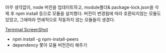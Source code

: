 
아무 생각없이, node 버전을 업데이트하고, module폴더& package-lock.json을 삭제 후 npm install 등으로 모듈을 설치했다. 
버전이 변경됨에 따라 호환되지않는 모듈도 있었고, 그에따라 연쇄적으로 작동하지 않는 모듈들이 생겼다.

[Terminal ScreenShot](https://user-images.githubusercontent.com/15559593/126332486-70e4c961-6769-4a94-b809-479639304cc0.PNG)

- npm install -g npm-install-peers
- dependency 쫓아 모듈 버전관리 해주기
